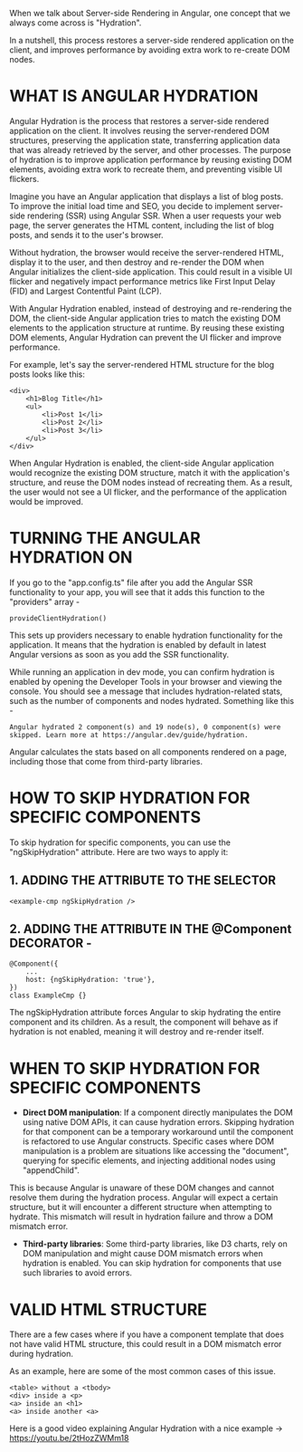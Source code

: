 When we talk about Server-side Rendering in Angular, one concept that we always come across is "Hydration".

In a nutshell, this process restores a server-side rendered application on the client, and improves performance by avoiding extra work to re-create DOM nodes.

# WHAT IS ANGULAR HYDRATION

Angular Hydration is the process that restores a server-side rendered application on the client. It involves reusing the server-rendered DOM structures, preserving the application state, transferring application data that was already retrieved by the server, and other processes. The purpose of hydration is to improve application performance by reusing existing DOM elements, avoiding extra work to recreate them, and preventing visible UI flickers.

Imagine you have an Angular application that displays a list of blog posts. To improve the initial load time and SEO, you decide to implement server-side rendering (SSR) using Angular SSR. When a user requests your web page, the server generates the HTML content, including the list of blog posts, and sends it to the user's browser.

Without hydration, the browser would receive the server-rendered HTML, display it to the user, and then destroy and re-render the DOM when Angular initializes the client-side application. This could result in a visible UI flicker and negatively impact performance metrics like First Input Delay (FID) and Largest Contentful Paint (LCP).

With Angular Hydration enabled, instead of destroying and re-rendering the DOM, the client-side Angular application tries to match the existing DOM elements to the application structure at runtime. By reusing these existing DOM elements, Angular Hydration can prevent the UI flicker and improve performance.

For example, let's say the server-rendered HTML structure for the blog posts looks like this:

    <div>
        <h1>Blog Title</h1>
        <ul>
            <li>Post 1</li>
            <li>Post 2</li>
            <li>Post 3</li>
        </ul>
    </div>

When Angular Hydration is enabled, the client-side Angular application would recognize the existing DOM structure, match it with the application's structure, and reuse the DOM nodes instead of recreating them. As a result, the user would not see a UI flicker, and the performance of the application would be improved.

# TURNING THE ANGULAR HYDRATION ON

If you go to the "app.config.ts" file after you add the Angular SSR functionality to your app, you will see that it adds this function to the "providers" array - 

    provideClientHydration()

This sets up providers necessary to enable hydration functionality for the application. It means that the hydration is enabled by default in latest Angular versions as soon as you add the SSR functionality.

While running an application in dev mode, you can confirm hydration is enabled by opening the Developer Tools in your browser and viewing the console. You should see a message that includes hydration-related stats, such as the number of components and nodes hydrated. Something like this - 


    Angular hydrated 2 component(s) and 19 node(s), 0 component(s) were skipped. Learn more at https://angular.dev/guide/hydration.

Angular calculates the stats based on all components rendered on a page, including those that come from third-party libraries.

# HOW TO SKIP HYDRATION FOR SPECIFIC COMPONENTS

To skip hydration for specific components, you can use the "ngSkipHydration" attribute. Here are two ways to apply it:

## 1. ADDING THE ATTRIBUTE TO THE SELECTOR

    <example-cmp ngSkipHydration />

## 2. ADDING THE ATTRIBUTE IN THE @Component DECORATOR - 

    @Component({
        ...
        host: {ngSkipHydration: 'true'},
    })
    class ExampleCmp {}

The ngSkipHydration attribute forces Angular to skip hydrating the entire component and its children. As a result, the component will behave as if hydration is not enabled, meaning it will destroy and re-render itself.

# WHEN TO SKIP HYDRATION FOR SPECIFIC COMPONENTS

 - **Direct DOM manipulation**: If a component directly manipulates the DOM using native DOM APIs, it can cause hydration errors. Skipping hydration for that component can be a temporary workaround until the component is refactored to use Angular constructs. Specific cases where DOM manipulation is a problem are situations like accessing the "document", querying for specific elements, and injecting additional nodes using "appendChild". 

  This is because Angular is unaware of these DOM changes and cannot resolve them during the hydration process. Angular will expect a certain structure, but it will encounter a different structure when attempting to hydrate. This mismatch will result in hydration failure and throw a DOM mismatch error.

 - **Third-party libraries**: Some third-party libraries, like D3 charts, rely on DOM manipulation and might cause DOM mismatch errors when hydration is enabled. You can skip hydration for components that use such libraries to avoid errors.

# VALID HTML STRUCTURE

There are a few cases where if you have a component template that does not have valid HTML structure, this could result in a DOM mismatch error during hydration.

As an example, here are some of the most common cases of this issue.

    <table> without a <tbody>
    <div> inside a <p>
    <a> inside an <h1>
    <a> inside another <a>

Here is a good video explaining Angular Hydration with a nice example -> https://youtu.be/2tHozZWMm18